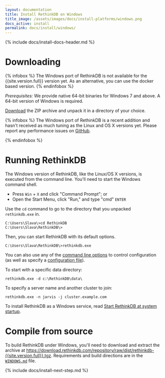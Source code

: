 ```yaml
---
layout: documentation
title: Install RethinkDB on Windows
title_image: /assets/images/docs/install-platforms/windows.png
docs_active: install
permalink: docs/install/windows/
---
```

{% include docs/install-docs-header.md %}

# Downloading #

{% infobox %}
The Windows port of RethinkDB is not available for the {{site.version.full}} version yet. As an alternative, you can use the docker based version.
{% endinfobox %}

_Prerequisites:_ We provide native 64-bit binaries for Windows 7 and above. A 64-bit version of Windows is required.

[Download](https://download.rethinkdb.com/repository/raw/windows/rethinkdb-{{site.version.full}}.zip) the ZIP archive and unpack it in a directory of your choice.

{% infobox %}
The Windows port of RethinkDB is a recent addition and hasn't received as much tuning as the Linux and OS X versions yet. Please report any performance issues on [GitHub][gh-issues].

[gh-issues]: https://github.com/rethinkdb/rethinkdb/issues/
{% endinfobox %}


# Running RethinkDB #

The Windows version of RethinkDB, like the Linux/OS X versions, is executed from the command line. You'll need to start the Windows command shell.

* Press `Win` + `X` and click "Command Prompt"; or
* Open the Start Menu, click "Run," and type "cmd" `ENTER`

Use the `cd` command to go to the directory that you unpacked `rethinkdb.exe` in.

    C:\Users\Slava\>cd RethinkDB
    C:\Users\Slava\RethinkDB\>

Then, you can start RethinkDB with its default options.

    C:\Users\Slava\RethinkDB\>rethinkdb.exe

You can also use any of the [command line options][cl] to control configuration (as well as specify a [configuration file][cf]).

[cl]: /docs/cli-options/
[cf]: /docs/config-file/

To start with a specific data directory:

    rethinkdb.exe -d c:\RethinkDB\data\

To specify a server name and another cluster to join:

    rethinkdb.exe -n jarvis -j cluster.example.com

To install RethinkDB as a Windows service, read [Start RethinkDB at system startup][st].

[st]: /docs/start-on-startup/#startup-as-a-windows-service

# Compile from source #

To build RethinkDB under Windows, you'll need to download and extract the archive at <https://download.rethinkdb.com/repository/raw/dist/rethinkdb-{{site.version.full}}.tgz>. Requirements and build directions are in the [`WINDOWS.md`][readme] file.

[readme]: https://github.com/rethinkdb/rethinkdb/blob/master/WINDOWS.md

{% include docs/install-next-step.md %}
